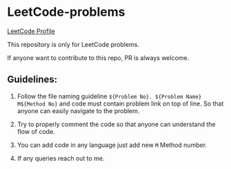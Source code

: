 # LeetCode-problems

[LeetCode Profile](https://leetcode.com/SarveshMishra/)

This repository is only for LeetCode problems.

If anyone want to contribute to this repo, PR is always welcome.

## Guidelines:

1. Follow the file naming guideline `${Problem No}. ${Problem Name} M${Method No}` and code must contain problem link on top of line. So that anyone can easily navigate to the problem.

2. Try to properly comment the code so that anyone can understand the flow of code.
3. You can add code in any language just add new `M` Method number.
4. If any queries reach out to me.
